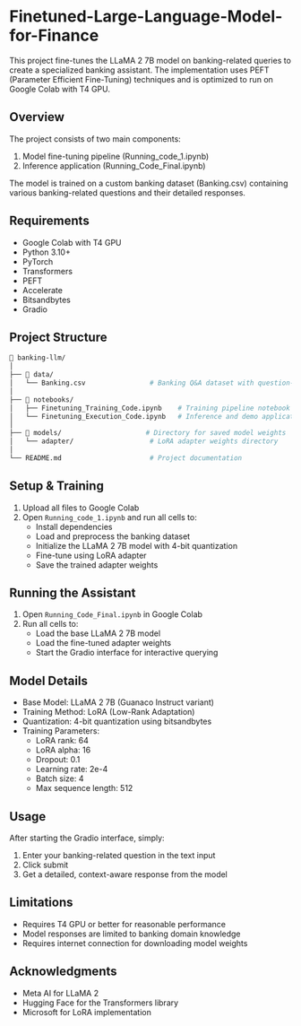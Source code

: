 # Finetuned-Large-Language-Model-for-Finance

This project fine-tunes the LLaMA 2 7B model on banking-related queries to create a specialized banking assistant. The implementation uses PEFT (Parameter Efficient Fine-Tuning) techniques and is optimized to run on Google Colab with T4 GPU.

## Overview

The project consists of two main components:
1. Model fine-tuning pipeline (Running_code_1.ipynb)
2. Inference application (Running_Code_Final.ipynb)

The model is trained on a custom banking dataset (Banking.csv) containing various banking-related questions and their detailed responses.

## Requirements

- Google Colab with T4 GPU
- Python 3.10+
- PyTorch
- Transformers
- PEFT
- Accelerate
- Bitsandbytes
- Gradio

## Project Structure
```sh
📁 banking-llm/
│
├── 📁 data/
│   └── Banking.csv                # Banking Q&A dataset with question-answer pairs
│
├── 📁 notebooks/
│   ├── Finetuning_Training_Code.ipynb    # Training pipeline notebook
│   └── Finetuning_Execution_Code.ipynb   # Inference and demo application notebook
│
├── 📁 models/                     # Directory for saved model weights
│   └── adapter/                   # LoRA adapter weights directory
│
└── README.md                      # Project documentation
```

## Setup & Training

1. Upload all files to Google Colab
2. Open `Running_code_1.ipynb` and run all cells to:
   - Install dependencies
   - Load and preprocess the banking dataset
   - Initialize the LLaMA 2 7B model with 4-bit quantization
   - Fine-tune using LoRA adapter
   - Save the trained adapter weights

## Running the Assistant

1. Open `Running_Code_Final.ipynb` in Google Colab
2. Run all cells to:
   - Load the base LLaMA 2 7B model
   - Load the fine-tuned adapter weights
   - Start the Gradio interface for interactive querying

## Model Details

- Base Model: LLaMA 2 7B (Guanaco Instruct variant)
- Training Method: LoRA (Low-Rank Adaptation)
- Quantization: 4-bit quantization using bitsandbytes
- Training Parameters:
  - LoRA rank: 64
  - LoRA alpha: 16
  - Dropout: 0.1
  - Learning rate: 2e-4
  - Batch size: 4
  - Max sequence length: 512

## Usage

After starting the Gradio interface, simply:
1. Enter your banking-related question in the text input
2. Click submit
3. Get a detailed, context-aware response from the model

## Limitations

- Requires T4 GPU or better for reasonable performance
- Model responses are limited to banking domain knowledge
- Requires internet connection for downloading model weights

## Acknowledgments

- Meta AI for LLaMA 2
- Hugging Face for the Transformers library
- Microsoft for LoRA implementation
